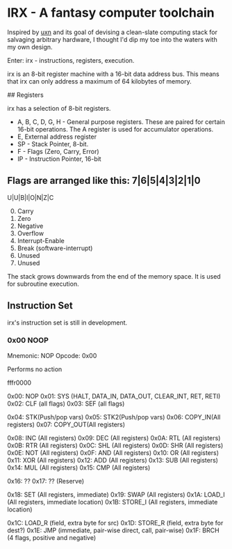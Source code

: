 # IRX - A fantasy computer toolchain

Inspired by [uxn](https://100r.co/site/uxn.html) and its goal of 
devising a clean-slate computing stack for salvaging arbitrary hardware,
I thought I'd dip my toe into the waters with my own design.

Enter: irx - instructions, registers, execution.

irx is an 8-bit register machine with a 16-bit data address bus.
This means that irx can only address a maximum of 64 kilobytes of memory.

## Registers 

irx has a selection of 8-bit registers.

 * A, B, C, D, G, H - General purpose registers. These are paired for certain 16-bit operations. The A register is used for accumulator operations.
 * E, External address register
 * SP - Stack Pointer, 8-bit.
 * F - Flags (Zero, Carry, Error)
 * IP - Instruction Pointer, 16-bit

Flags are arranged like this:
  7|6|5|4|3|2|1|0
  ---------------
  U|U|B|I|O|N|Z|C

0) Carry
1) Zero
2) Negative
3) Overflow
4) Interrupt-Enable
5) Break (software-interrupt)
6) Unused
7) Unused

The stack grows downwards from the end of the memory space. It is used
for subroutine execution.

## Instruction Set

irx's instruction set is still in development.

### 0x00 NOOP

Mnemonic: NOP
Opcode: 0x00

Performs no action

fffr0000

0x00: NOP
0x01: SYS (HALT, DATA_IN, DATA_OUT, CLEAR_INT, RET, RETI)
0x02: CLF (all flags)
0x03: SEF (all flags)

0x04: STK(Push/pop vars)
0x05: STK2(Push/pop vars)
0x06: COPY_IN(All registers)
0x07: COPY_OUT(All registers)

0x08: INC (All registers)
0x09: DEC (All registers)
0x0A: RTL (All registers)
0x0B: RTR (All registers)
0x0C: SHL (All registers)
0x0D: SHR (All registers)
0x0E: NOT (All registers)
0x0F: AND (All registers)
0x10: OR (All registers)
0x11: XOR (All registers)
0x12: ADD (All registers)
0x13: SUB (All registers)
0x14: MUL (All registers)
0x15: CMP (All registers)

0x16: ??
0x17: ?? (Reserve)

0x18: SET (All registers, immediate)
0x19: SWAP (All registers)
0x1A: LOAD_I (All registers, immediate location)
0x1B: STORE_I (All registers, immediate location)

0x1C: LOAD_R (field, extra byte for src)
0x1D: STORE_R (field, extra byte for dest?)
0x1E: JMP (immediate, pair-wise direct, call, pair-wise)
0x1F: BRCH (4 flags, positive and negative)








